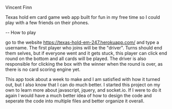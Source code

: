 Vincent Finn 

Texas hold em card game web app built for fun in my free time so I could play with a few friends on their phones.

-- How to play

go to the website https://texas-hold-em-247.herokuapp.com/ and type a username. The first player who joins will be the "driver". Turns should end them selves, but if everyone went and it gets stuck,
this player can click end round on the bottom and all cards will be played. The driver is also responsible for clicking the box with the winner when the round is over, as there is no card scoring engine yet.


This app took about a week to make and I am satisfied with how it turned out, but I also know that I can do much better. I started this project on my own to learn more about javascript, jquery, and socket.io.
If I were to do it again I would have a much better idea of how to design the code and seperate the code into multiple files and better organize it overall.